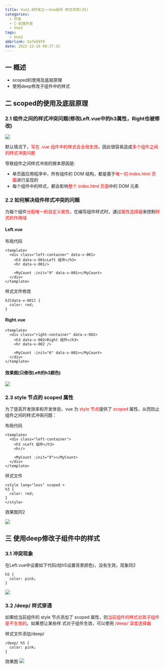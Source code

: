 ```yaml
---
title: Vue2.0开发之——Vue组件-样式冲突(35)
categories:
  - 开发
  - C-前端开发
  - Vue2
tags:
  - Vue2
abbrlink: 5a7eb9f9
date: 2022-12-16 08:37:31
---
```

## 一 概述

* scoped的使用及底层原理
* 使用deep修改子组件中的样式

<!--more-->

## 二 scoped的使用及底层原理

### 2.1 组件之间的样式冲突问题(修改Left.vue中的h3属性，Right也被修改)

![][1]

默认情况下，<font color=red>写在 .vue 组件中的样式会全局生效</font>，因此很容易造成<font color=red>多个组件之间的样式冲突问题</font>

导致组件之间样式冲突的根本原因是:

* 单页面应用程序中，所有组件的 DOM 结构，都是基于<font color=red>唯一的 index.html 页面</font>进行呈现的
* 每个组件中的样式，都会影响<font color=red>整个 index.html 页面</font>中的 DOM 元素

### 2.2 如何解决组件样式冲突的问题

为每个组件<font color=red>分配唯一的自定义属性</font>，在编写组件样式时，通过<font color=red>属性选择器</font>来控制<font color=red>样式的作用域</font>

#### Left.vue

布局代码

```
<template>
  <div class="left-container" data-v-001>
    <h3 data-v-001>Left 组件</h3>
    <hr data-v-001/>

    <MyCount :init="9" data-v-001></MyCount>
  </div>
</template>
```

样式文件修改

```
h3[data-v-001] {
  color: red;
}
```

#### Right.vue

```
<template>
  <div class="right-container" data-v-002>
    <h3 data-v-002>Right 组件</h3>
    <hr data-v-002 />

    <MyCount :init="6" data-v-002></MyCount>
  </div>
</template>
```

#### 效果图(只修改Left的h3颜色)

![][2]

### 2.3 style 节点的 scoped 属性

为了提高开发效率和开发体验，vue 为 <font color=red>style 节点</font>提供了 <font color=red>scoped</font> 属性，从而防止组件之间的样式冲突问题：

布局代码

```
<template>
  <div class="left-container">
    <h3 >Left 组件</h3>
    <hr/>

    <MyCount :init="9"></MyCount>
  </div>
</template>
```

样式文件

```
<style lang="less" scoped >
h3 {
  color: red;
}
</style>
```

效果图同2

![][2]

## 三 使用deep修改子组件中的样式

### 3.1 冲突现象

在Left.vue中设置如下代码(给h5设置背景颜色)，没有生效，现象同2

```
h5 {
  color: pink;
}
```

![][2]

### 3.2  /deep/ 样式穿透

如果给当前组件的 style 节点添加了 scoped 属性，则<font color=red>当前组件的样式对其子组件是不生效的</font>。如果想让某些样 式对子组件生效，可以使用<font color=red> /deep/ 深度选择器</font>

样式文件添加/deep/

```
/deep/ h5 {
  color: pink;
}
```

效果图
![][3]




[1]:https://cdn.staticaly.com/gh/PGzxc/CDN/master/blog-vue/vue02-35-conflict-left-all-show.png
[2]:https://cdn.staticaly.com/gh/PGzxc/CDN/master/blog-vue/vue02-35-confict-data-v-value.png
[3]:https://cdn.staticaly.com/gh/PGzxc/CDN/master/blog-vue/vue02-35-conflict-deep-efect.png

